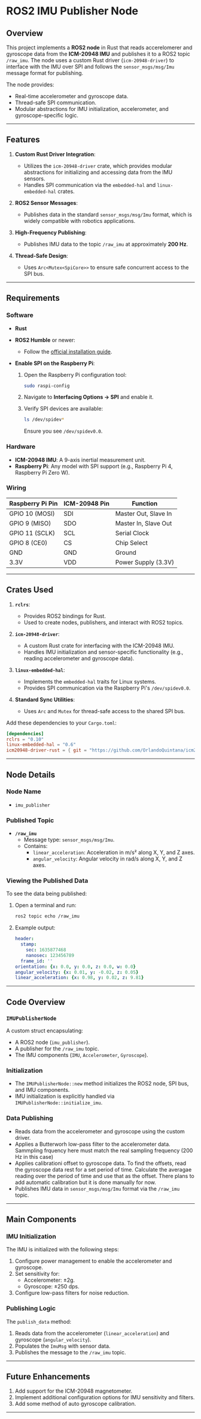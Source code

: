 # **ROS2 IMU Publisher Node**

## **Overview**
This project implements a **ROS2 node** in Rust that reads accerelomerer and gyroscope data from the **ICM-20948 IMU** and publishes it to a ROS2 topic `/raw_imu`. The node uses a custom Rust driver (`icm-20948-driver`) to interface with the IMU over SPI and follows the `sensor_msgs/msg/Imu` message format for publishing.

The node provides:
- Real-time accelerometer and gyroscope data.
- Thread-safe SPI communication.
- Modular abstractions for IMU initialization, accelerometer, and gyroscope-specific logic.

---

## **Features**
1. **Custom Rust Driver Integration**:
   - Utilizes the `icm-20948-driver` crate, which provides modular abstractions for initializing and accessing data from the IMU sensors.
   - Handles SPI communication via the `embedded-hal` and `linux-embedded-hal` crates.

2. **ROS2 Sensor Messages**:
   - Publishes data in the standard `sensor_msgs/msg/Imu` format, which is widely compatible with robotics applications.

3. **High-Frequency Publishing**:
   - Publishes IMU data to the topic `/raw_imu` at approximately **200 Hz**.

4. **Thread-Safe Design**:
   - Uses `Arc<Mutex<SpiCore>>` to ensure safe concurrent access to the SPI bus.

---

## **Requirements**

### **Software**
- **Rust** 

- **ROS2 Humble** or newer:
  - Follow the [official installation guide](https://docs.ros.org/en/humble/Installation.html).

- **Enable SPI on the Raspberry Pi**:
  1. Open the Raspberry Pi configuration tool:
     ```bash
     sudo raspi-config
     ```
  2. Navigate to **Interfacing Options → SPI** and enable it.

  3. Verify SPI devices are available:
     ```bash
     ls /dev/spidev*
     ```
     Ensure you see `/dev/spidev0.0`.

### **Hardware**
- **ICM-20948 IMU**: A 9-axis inertial measurement unit.
- **Raspberry Pi**: Any model with SPI support (e.g., Raspberry Pi 4, Raspberry Pi Zero W).

### **Wiring**
| **Raspberry Pi Pin** | **ICM-20948 Pin** | **Function**            |
|-----------------------|-------------------|-------------------------|
| GPIO 10 (MOSI)        | SDI              | Master Out, Slave In    |
| GPIO 9 (MISO)         | SDO              | Master In, Slave Out    |
| GPIO 11 (SCLK)        | SCL              | Serial Clock            |
| GPIO 8 (CE0)          | CS               | Chip Select             |
| GND                   | GND              | Ground                  |
| 3.3V                  | VDD              | Power Supply (3.3V)     |

---

## **Crates Used**
1. **`rclrs`**:
   - Provides ROS2 bindings for Rust.
   - Used to create nodes, publishers, and interact with ROS2 topics.

2. **`icm-20948-driver`**:
   - A custom Rust crate for interfacing with the ICM-20948 IMU.
   - Handles IMU initialization and sensor-specific functionality (e.g., reading accelerometer and gyroscope data).

3. **`linux-embedded-hal`**:
   - Implements the `embedded-hal` traits for Linux systems.
   - Provides SPI communication via the Raspberry Pi's `/dev/spidev0.0`.

4. **Standard Sync Utilities**:
   - Uses `Arc` and `Mutex` for thread-safe access to the shared SPI bus.

Add these dependencies to your `Cargo.toml`:
```toml
[dependencies]
rclrs = "0.10"
linux-embedded-hal = "0.6"
icm20948-driver-rust = { git = "https://github.com/OrlandoQuintana/icm20948-driver-rust" }
```

---

## **Node Details**
### **Node Name**
- `imu_publisher`

### **Published Topic**
- **`/raw_imu`**
  - Message type: `sensor_msgs/msg/Imu`.
  - Contains:
    - `linear_acceleration`: Acceleration in m/s² along X, Y, and Z axes.
    - `angular_velocity`: Angular velocity in rad/s along X, Y, and Z axes.

### **Viewing the Published Data**
To see the data being published:
1. Open a terminal and run:
   ```bash
   ros2 topic echo /raw_imu
   ```
2. Example output:
   ```yaml
   header:
     stamp:
       sec: 1635877468
       nanosec: 123456789
     frame_id: ''
   orientation: {x: 0.0, y: 0.0, z: 0.0, w: 0.0}
   angular_velocity: {x: 0.01, y: -0.02, z: 0.05}
   linear_acceleration: {x: 0.98, y: 0.02, z: 9.81}
   ```

---

## **Code Overview**
### **`IMUPublisherNode`**
A custom struct encapsulating:
- A ROS2 node (`imu_publisher`).
- A publisher for the `/raw_imu` topic.
- The IMU components (`IMU`, `Accelerometer`, `Gyroscope`).

### **Initialization**
- The `IMUPublisherNode::new` method initializes the ROS2 node, SPI bus, and IMU components.
- IMU initialization is explicitly handled via `IMUPublisherNode::initialize_imu`.

### **Data Publishing**
- Reads data from the accelerometer and gyroscope using the custom driver.
- Applies a Butterworh low-pass filter to the accelerometer data. Sammpling frquency here must match the real sampling frequency (200 Hz in this case)
- Applies calibrationi offset to gyroscope data. To find the offsets, read the gyroscope data rest for a set period of time. Calculate the averagae reading over the period of time and use that as the offset. There plans to add automatic calibration but it is done manually for now.
- Publishes IMU data in `sensor_msgs/msg/Imu` format via the `/raw_imu` topic.

---

## **Main Components**
### **IMU Initialization**
The IMU is initialized with the following steps:
1. Configure power management to enable the accelerometer and gyroscope.
2. Set sensitivity for:
   - Accelerometer: ±2g.
   - Gyroscope: ±250 dps.
3. Configure low-pass filters for noise reduction.

### **Publishing Logic**
The `publish_data` method:
1. Reads data from the accelerometer (`linear_acceleration`) and gyroscope (`angular_velocity`).
2. Populates the `ImuMsg` with sensor data.
3. Publishes the message to the `/raw_imu` topic.

---

## **Future Enhancements**
1. Add support for the ICM-20948 magnetometer.
2. Implement additional configuration options for IMU sensitivity and filters.
3. Add some method of auto gyroscope calibration.

---


